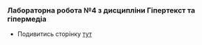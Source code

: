 ### Лабораторна робота №4 з дисципліни Гіпертекст та гіпермедіа
- Подивитись сторінку [тут](https://leotkach.github.io/GTGM4/)
